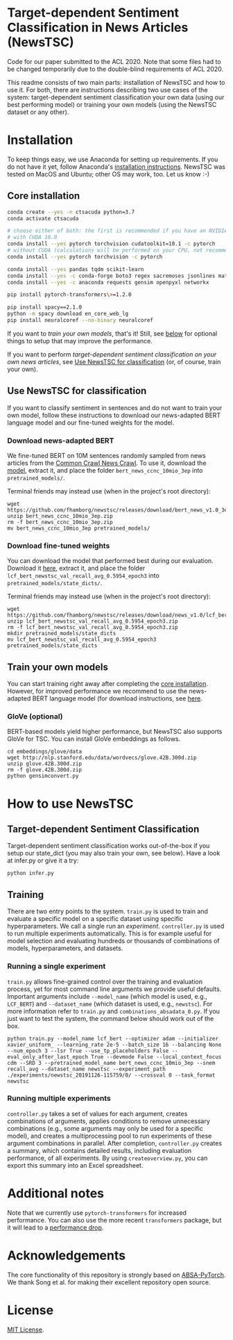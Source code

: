# Target-dependent Sentiment Classification in News Articles (NewsTSC)
Code for our paper submitted to the ACL 2020. Note that some files had to be changed temporarily due to the 
double-blind requirements of ACL 2020.

This readme consists of two main parts: installation of NewsTSC and how to use it. For both, there are instructions describing two use cases of the system: target-dependent sentiment classification your own data (using our best performing model) or training your own models (using the NewsTSC dataset or any other).

# Installation
To keep things easy, we use Anaconda for setting up requirements. If you do not have it yet, follow Anaconda's [installation instructions](https://docs.anaconda.com/anaconda/install/). NewsTSC was tested on MacOS and Ubuntu; other OS may work, too. Let us know :-)

## Core installation
```bash
conda create --yes -n ctsacuda python=3.7
conda activate ctsacuda

# choose either of both: the first is recommended if you have an NVIDIA GPU that supports CUDA
# with CUDA 10.0
conda install --yes pytorch torchvision cudatoolkit=10.1 -c pytorch 
# without CUDA (calculations will be performed on your CPU, not recommended for training your own model but should be okay if you only classify sentiment in news articles)
conda install --yes pytorch torchvision -c pytorch

conda install --yes pandas tqdm scikit-learn
conda install --yes -c conda-forge boto3 regex sacremoses jsonlines matplotlib tabulate imbalanced-learn
conda install --yes -c anaconda requests gensim openpyxl networkx

pip install pytorch-transformers\>=1.2.0

pip install spacy==2.1.0
python -m spacy download en_core_web_lg
pip install neuralcoref --no-binary neuralcoref
```

If you want to *train your own models*, that's it! Still, see [below](#train-your-own-models) for optional things to setup that may improve the performance.

If you want to perform *target-dependent sentiment classification on your own news articles*, see [Use NewsTSC for classification](#use-newstsc-for-classification) (or, of course, train your own).

## Use NewsTSC for classification
If you want to classify sentiment in sentences and do not want to train your own model, follow these instructions to download our news-adapted BERT language model and our fine-tuned weights for the model.

### Download news-adapted BERT
We fine-tuned BERT on 10M sentences randomly sampled from news articles from the [Common Crawl News Crawl](https://commoncrawl.org/2016/10/news-dataset-available/). To use
it, download the [model](https://github.com/fhamborg/newstsc/releases/download/bert_news_v1.0_3e/bert_news_ccnc_10mio_3ep.zip), 
extract it, and place the folder `bert_news_ccnc_10mio_3ep` into 
`pretrained_models/`.

Terminal friends may instead use (when in the project's root directory):
```
wget https://github.com/fhamborg/newstsc/releases/download/bert_news_v1.0_3e/bert_news_ccnc_10mio_3ep.zip
unzip bert_news_ccnc_10mio_3ep.zip
rm -f bert_news_ccnc_10mio_3ep.zip
mv bert_news_ccnc_10mio_3ep pretrained_models/
```

### Download fine-tuned weights
You can download the model that performed best during our evaluation. Download it [here](https://github.com/fhamborg/newstsc/releases/download/news_v1.0/lcf_bert_newstsc_val_recall_avg_0.5954_epoch3.zip), extract it, and place the folder `lcf_bert_newstsc_val_recall_avg_0.5954_epoch3` into `pretrained_models/state_dicts/`.

Terminal friends may instead use (when in the project's root directory):
```
wget https://github.com/fhamborg/newstsc/releases/download/news_v1.0/lcf_bert_newstsc_val_recall_avg_0.5954_epoch3.zip
unzip lcf_bert_newstsc_val_recall_avg_0.5954_epoch3.zip
rm -f lcf_bert_newstsc_val_recall_avg_0.5954_epoch3.zip
mkdir pretrained_models/state_dicts
mv lcf_bert_newstsc_val_recall_avg_0.5954_epoch3 pretrained_models/state_dicts
```

## Train your own models
You can start training right away after completing the [core installation](#core-installation). However, for improved performance we recommend to use the news-adapted BERT language model (for download instructions, see [here](#download-news-adapted-bert).

### GloVe (optional)
BERT-based models yield higher performance, but NewsTSC also supports GloVe for TSC. You can install GloVe embeddings as follows.
```
cd embeddings/glove/data
wget http://nlp.stanford.edu/data/wordvecs/glove.42B.300d.zip
unzip glove.42B.300d.zip
rm -f glove.42B.300d.zip
python gensimconvert.py
```

# How to use NewsTSC
## Target-dependent Sentiment Classification
Target-dependent sentiment classification works out-of-the-box if you setup our state_dict (you may also train your own, see below). Have a look at infer.py or give it a try:
```
python infer.py
```

## Training 
There are two entry points to the system. `train.py` is used to train and evaluate a specific model on a specific dataset using 
specific hyperparameters. We call a single run an _experiment_. `controller.py` is used to run multiple experiments 
automatically. This is for example useful for model selection and evaluating hundreds or thousands of combinations of 
models, hyperparameters, and datasets.

### Running a single experiment 
`train.py` allows fine-grained control over the training and evaluation process, yet for most command line arguments
we provide useful defaults. Important arguments include `--model_name` (which model is used, e.g., `LCF_BERT`) and 
`--dataset_name` (which dataset is used, e.g., `newstsc`). For more information refer to `train.py` and 
`combinations_absadata_0.py`. If you just want to test the system, the command below should work out of the box.

```
python train.py --model_name lcf_bert --optimizer adam --initializer xavier_uniform_ --learning_rate 2e-5 --batch_size 16 --balancing None --num_epoch 3 --lsr True --use_tp_placeholders False --eval_only_after_last_epoch True --devmode False --local_context_focus cdm --SRD 3 --pretrained_model_name bert_news_ccnc_10mio_3ep --snem recall_avg --dataset_name newstsc --experiment_path ./experiments/newstsc_20191126-115759/0/ --crossval 0 --task_format newstsc
```

### Running multiple experiments
`controller.py` takes a set of values for each argument, creates combinations of arguments, applies conditions to remove
unnecessary combinations (e.g., some arguments may only be used for a specific model), and creates a multiprocessing 
pool to run experiments of these argument combinations in parallel. After completion, `controller.py` creates a summary,
which contains detailed results, including evaluation performance, of all experiments. By using `createoverview.py`, you
can export this summary into an Excel spreadsheet.   

# Additional notes
Note that we currently use `pytorch-transformers` for increased performance. You can also use the more recent `transformers` package, but it will lead to a [performance drop](https://github.com/songyouwei/ABSA-PyTorch/issues/27#issuecomment-551058509).

# Acknowledgements
The core functionality of this repository is strongly based on 
[ABSA-PyTorch](https://github.com/songyouwei/ABSA-PyTorch). We thank Song et al. for making their excellent repository
open source.

# License
[MIT License](LICENSE).
